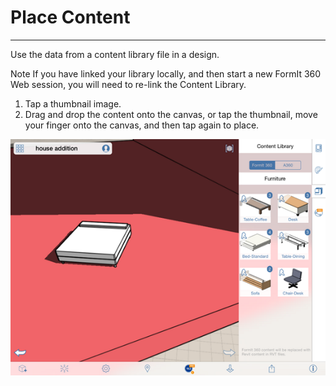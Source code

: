 # Place Content

----

Use the data from a content library file in a design.
 
Note If you have linked your library locally, and then start a new FormIt 360 Web session, you will need to re-link the Content Library.
1. Tap a thumbnail image.
2. Drag and drop the content onto the canvas, or tap the thumbnail, move your finger onto the canvas, and then tap again to place.

![](Images/GUID-06277C2F-5F72-4F85-8576-E50177357B94-low.png)
